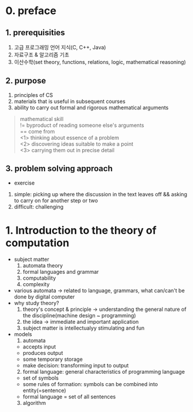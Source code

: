 # 0. preface
## 1. prerequisities
1. 고급 프로그래밍 언어 지식(C, C++, Java)
2. 자료구조 & 알고리즘 기초
3. 이산수학(set theory, functions, relations, logic, mathematical reasoning)
## 2. purpose
1. principles of CS
2. materials that is useful in subsequent courses
3. ability to carry out formal and rigorous mathematical arguments
> mathematical skill  
!= byproduct of reading someone else's arguments  
== come from  
<1> thinking about essence of a problem  
<2> discovering ideas suitable to make a point  
<3> carrying them out in precise detail
## 3. problem solving approach
- exercise
1) simple: picking up where the discussion in the text leaves off && asking to carry on for another step or two
2) difficult: challenging

# 1. Introduction to the theory of computation
- subject matter
  1) automata theory
  2) formal languages and grammar
  3) computability
  4) complexity
- various automata -> related to language, grammars, what can/can't be done by digital computer
- why study theory?
  1) theory's concept & principle -> understanding the general nature of the discipline(machine design ~ programming)
  2) the idea -> immediate and important application
  3) subject matter is intellectualyy stimulating and fun
- models
  1) automata
    - accepts input
    - produces output
    - some temporary storage
    - make decision: transforming input to output
  2) formal language: general characteristics of programming language
    - set of symbols
    - some rules of formation: symbols can be combined into entity(=sentence)
    - formal language = set of all sentences
  3) algorithm
